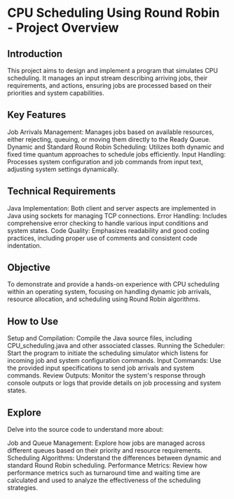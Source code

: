 # CPU Scheduling Using Round Robin - Project Overview

## Introduction
This project aims to design and implement a program that simulates CPU scheduling. It manages an input stream describing arriving jobs, their requirements, and actions, ensuring jobs are processed based on their priorities and system capabilities.

## Key Features
Job Arrivals Management: Manages jobs based on available resources, either rejecting, queuing, or moving them directly to the Ready Queue.
Dynamic and Standard Round Robin Scheduling: Utilizes both dynamic and fixed time quantum approaches to schedule jobs efficiently.
Input Handling: Processes system configuration and job commands from input text, adjusting system settings dynamically.

## Technical Requirements
Java Implementation: Both client and server aspects are implemented in Java using sockets for managing TCP connections.
Error Handling: Includes comprehensive error checking to handle various input conditions and system states.
Code Quality: Emphasizes readability and good coding practices, including proper use of comments and consistent code indentation.

## Objective
To demonstrate and provide a hands-on experience with CPU scheduling within an operating system, focusing on handling dynamic job arrivals, resource allocation, and scheduling using Round Robin algorithms.

## How to Use
Setup and Compilation: Compile the Java source files, including CPU_scheduling.java and other associated classes.
Running the Scheduler: Start the program to initiate the scheduling simulator which listens for incoming job and system configuration commands.
Input Commands: Use the provided input specifications to send job arrivals and system commands.
Review Outputs: Monitor the system's response through console outputs or logs that provide details on job processing and system states.

## Explore
Delve into the source code to understand more about:

Job and Queue Management: Explore how jobs are managed across different queues based on their priority and resource requirements.
Scheduling Algorithms: Understand the differences between dynamic and standard Round Robin scheduling.
Performance Metrics: Review how performance metrics such as turnaround time and waiting time are calculated and used to analyze the effectiveness of the scheduling strategies.
